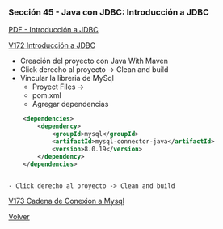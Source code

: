 ### Sección 45 - Java con JDBC: Introducción a JDBC

[PDF - Introducción a JDBC](Apuntes/02-01-IntroduccionJDBC-JDBC.pdf)

[V172 Introducción a JDBC]()
* Creación del proyecto con Java With Maven
* Click derecho al proyecto -> Clean and build
* Vincular la libreria de MySql
    - Proyect Files -> 
    - pom.xml
    - Agregar dependencias
```xml
    <dependencies>
        <dependency>
            <groupId>mysql</groupId>
            <artifactId>mysql-connector-java</artifactId>
            <version>8.0.19</version>
        </dependency>
    </dependencies>
    
```
    - Click derecho al proyecto -> Clean and build

[V173 Cadena de Conexion a Mysql]()

[Volver](../)